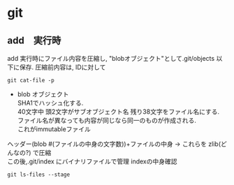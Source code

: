 # git
## add　実行時
add 実行時にファイル内容を圧縮し, "blobオブジェクト"として.git/objects 以下に保存.
圧縮前内容は, IDに対して
~~~
git cat-file -p
~~~

- blob オブジェクト  
SHA1でハッシュ化する.  
40文字中 頭2文字がサブオブジェクト名
残り38文字をファイル名にする.  
ファイル名が異なっても内容が同じなら同一のものが作成される.  
これがimmutableファイル

ヘッダー(blob #(ファイルの中身の文字数))+ファイルの中身
-> これらを zlib(どんなの?) で圧縮  
この後,.git/index にバイナリファイルで管理
indexの中身確認　
~~~
git ls-files --stage
~~~
